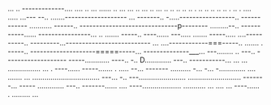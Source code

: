 ... .. -------------.... .... .. ... ...... .. ... ... .. ... .. ... .. .. .. .. .. . .. .. .. .. .. . .. . .... 
..... ...---
--.. .......-------------------
... -------.. -.....-----------------.. ------------
........... ------.. ------------------------------p--------
.........--.. -----------...... ----------------... 
.. ....... -----.. ----...... 
---..... ....... -----..... ....----------.. ---------...--------------------------
... ....------------===-----.. ....... . -----.. --------------------=====-----... 
--------------___... ---........ .. ---.. -------------------
-----............  ----.. -.. D............. ---.. -----------... 
... ... ................ ... . ----...... -----....... . ..... --... -------
.......... -... -... -............. .... ....... ... 
................................. ---... -.. 
---....................... .......................... -------... -----
............. ---.. -------...... 
.... ----................... 
........... 
... ....    ... ----...... . 
......... 
... 
